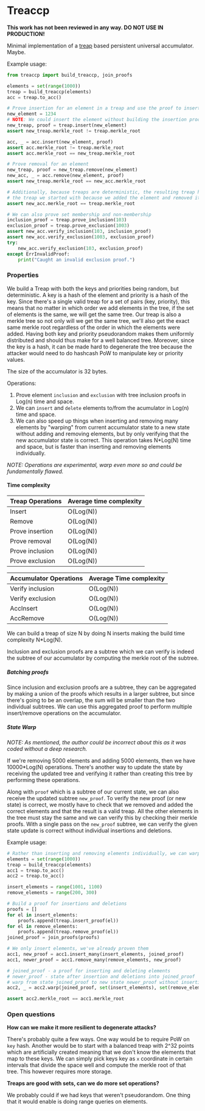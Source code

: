 # Treaccp

**This work has not been reviewed in any way. DO NOT USE IN PRODUCTION!**

Minimal implementation of a [treap](https://en.wikipedia.org/wiki/Treap) based persistent universal accumulator. Maybe.

Example usage:

```python
from treaccp import build_treaccp, join_proofs

elements = set(range(1000))
treap = build_treaccp(elements)
acc = treap.to_acc()

# Prove insertion for an element in a treap and use the proof to insert into accumulator
new_element = 1234
# NOTE: We could insert the element without building the insertion proof by passing `prove=False`
new_treap, proof = treap.insert(new_element)
assert new_treap.merkle_root != treap.merkle_root

acc, _ = acc.insert(new_element, proof)
assert acc.merkle_root != treap.merkle_root
assert acc.merkle_root == new_treap.merkle_root

# Prove removal for an element
new_treap, proof = new_treap.remove(new_element)
new_acc, _ = acc.remove(new_element, proof)
assert new_treap.merkle_root == new_acc.merkle_root

# Additionally, because treaps are deterministic, the resulting treap has the same merkle root as
# the treap we started with because we added the element and removed it.
assert new_acc.merkle_root == treap.merkle_root

# We can also prove set membership and non-membership
inclusion_proof = treap.prove_inclusion(103)
exclusion_proof = treap.prove_exclusion(1003)
assert new_acc.verify_inclusion(103, inclusion_proof)
assert new_acc.verify_exclusion(1003, exclusion_proof)
try:
    new_acc.verify_exclusion(103, exclusion_proof)
except ErrInvalidProof:
    print("Caught an invalid exclusion proof.")
```


### Properties

We build a Treap with both the keys and priorities being random, but deterministic. A key is a hash of the element and priority is a hash of the key. Since there's a single valid treap for a set of pairs (key, priority), this means that no matter in which order we add elements in the tree, if the set of elements is the same, we will get the same tree. Our treap is also a merkle tree so not only will we get the same tree, we'll also get the exact same merkle root regardless of the order in which the elements were added. Having both key and priority pseudorandom makes them uniformly distributed and should thus make for a well balanced tree. Moreover, since the key is a hash, it can be made hard to degenerate the tree because the attacker would need to do hashcash PoW to manipulate key or priority values.

The size of the accumulator is 32 bytes.

Operations:
1. Prove element `inclusion` and `exclusion` with tree inclusion proofs in Log(n) time and space.
2. We can `insert` and `delete` elements to/from the acumulator in Log(n) time and space.
3. We can also speed up things when inserting and removing many elements by "warping" from current accumulator state to a new state without adding and removing elements, but by only verifying that the new accumulator state is correct. This operation takes N*Log(N) time and space, but is faster than inserting and removing elements individually.

_NOTE: Operations are experimental, warp even more so and could be fundamentally flawed._

#### Time complexity


| Treap Operations       | Average time complexity |
| --------------- | ------------- |
| Insert          |  O(Log(N))  |
| Remove          |  O(Log(N))  |
| Prove insertion |  O(Log(N))  |
| Prove removal   |  O(Log(N))  |
| Prove inclusion |  O(Log(N))  |
| Prove exclusion |  O(Log(N))  |

| Accumulator Operations       | Average Time complexity |
| --------------- | ------------- |
| Verify inclusion |  O(Log(N))  |
| Verify exclusion |  O(Log(N))  |
| AccInsert       |  O(Log(N))  |
| AccRemove       |  O(Log(N))  |

We can build a treap of size N by doing N inserts making the build time complexity N*Log(N).

Inclusion and exclusion proofs are a subtree which we can verify is indeed the subtree of our accumulator by computing the merkle root of the subtree.

##### Batching proofs

Since inclusion and exclusion proofs are a subtree, they can be aggregated by making a union of the proofs which results in a larger subtree, but since there's going to be an overlap, the sum will be smaller than the two individual subtrees. We can use this aggregated proof to perform multiple insert/remove operations on the accumulator.

##### State Warp

_NOTE: As mentioned, the author could be incorrect about this as it was coded without a deep research._

If we're removing 5000 elements and adding 5000 elements, then we have 10000*Log(N) operations. There's another way to update the state by receiving the updated tree and verifying it rather than creating this tree by performing these operations.

Along with `proof` which is a subtree of our current state, we can also receive the updated subtree `new_proof`. To verify the new proof (or new state) is correct, we mostly have to check that we removed and added the correct elements and that the result is a valid treap. All the other elements in the tree must stay the same and we can verify this by checking their merkle proofs. With a single pass on the `new_proof` subtree, we can verify the given state update is correct without individual insertions and deletions.


Example usage:
```python
# Rather than inserting and removing elements individually, we can warp to a new state
elements = set(range(1000))
treap = build_treaccp(elements)
acc1 = treap.to_acc()
acc2 = treap.to_acc()

insert_elements = range(1001, 1100)
remove_elements = range(200, 300)

# Build a proof for insertions and deletions
proofs = []
for el in insert_elements:
    proofs.append(treap.insert_proof(el))
for el in remove_elements:
    proofs.append(treap.remove_proof(el))
joined_proof = join_proofs(proofs)

# We only insert elements, we've already proven them
acc1, new_proof = acc1.insert_many(insert_elements, joined_proof)
acc1, newer_proof = acc1.remove_many(remove_elements, new_proof)

# joined_proof - a proof for inserting and deleting elements
# newer_proof - state after insertion and deletions into joined_proof
# warp from state joined_proof to new state newer_proof without inserting or removing elements
acc2, _ = acc2.warp(joined_proof, set(insert_elements), set(remove_elements), newer_proof)

assert acc2.merkle_root == acc1.merkle_root
```


### Open questions

**How can we make it more resilient to degenerate attacks?**

There's probably quite a few ways. One way would be to require PoW on `key` hash. Another would be to start with a balanced treap with 2^32 points which are artificially created meaning that we don't know the elements that map to these keys. We can simply pick keys key as `x` coordinate in certain intervals that divide the space well and compute the merkle root of that tree. This however requires more storage.

**Treaps are good with sets, can we do more set operations?**

We probably could if we had keys that weren't pseudorandom. One thing that it would enable is doing range queries on elements.
